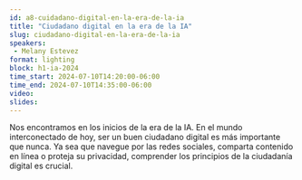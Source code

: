 ```yaml
---
id: a8-cuidadano-digital-en-la-era-de-la-ia
title: "Ciudadano digital en la era de la IA"
slug: ciudadano-digital-en-la-era-de-la-ia
speakers:
 - Melany Estevez
format: lighting
block: h1-ia-2024
time_start: 2024-07-10T14:20:00-06:00
time_end: 2024-07-10T14:35:00-06:00
video:
slides:
---
```


Nos encontramos en los inicios de la era de la IA. En el mundo interconectado de hoy, ser un buen ciudadano digital es más importante que nunca. Ya sea que navegue por las redes sociales, comparta contenido en línea o proteja su privacidad, comprender los principios de la ciudadanía digital es crucial.

